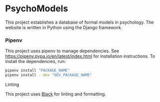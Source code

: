# PsychoModels

This project establishes a database of formal models in psychology.
The website is written in Python using the Django framework.

### Pipenv

This project uses pipenv to manage dependencies. See https://pipenv.pypa.io/en/latest/index.html for installation instructions. To install the dependencies, run:

```bash
pipenv install "PACKAGE_NAME"
pipenv install --dev "DEV_PACKAGE_NAME"
```

Linting

This project uses [Black]((https://github.com/psf/black)) for linting and formatting.
